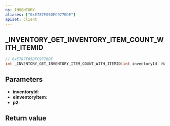 ```yaml
---
ns: INVENTORY
aliases: ["0xE787F05DFC977BDE"]
apiset: client
---
```

## _INVENTORY_GET_INVENTORY_ITEM_COUNT_WITH_ITEMID

```c
// 0xE787F05DFC977BDE
int _INVENTORY_GET_INVENTORY_ITEM_COUNT_WITH_ITEMID(int inventoryId, Hash eInventoryItem, BOOL p2);
```


## Parameters
* **inventoryId**:
* **eInventoryItem**:
* **p2**:

## Return value